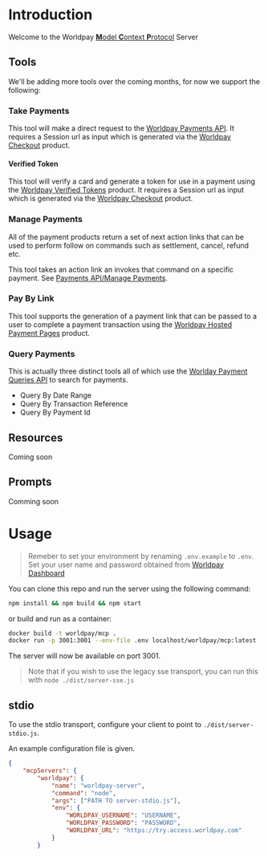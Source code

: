 # Introduction

Welcome to the Worldpay [**M**odel **C**ontext **P**rotocol](https://modelcontextprotocol.io/) Server

## Tools

We'll be adding more tools over the coming months, for now we support the following:

### Take Payments

This tool will make a direct request to the [Worldpay Payments API](https://developer.worldpay.com/products/access/payments/card-payment).
It requires a Session url as input which is generated via the [Worldpay Checkout](https://developer.worldpay.com/products/access/checkout/web/card-only) product.

#### Verified Token

This tool will verify a card and generate a token for use in a payment using the [Worldpay Verified Tokens](https://developer.worldpay.com/products/access/verified-tokens) product.
It requires a Session url as input which is generated via the [Worldpay Checkout](https://developer.worldpay.com/products/access/checkout/web/card-only) product.

### Manage Payments

All of the payment products return a set of next action links that can be used to perform follow on commands such as settlement, cancel, refund etc.

This tool takes an action link an invokes that command on a specific payment. See [Payments API/Manage Payments](https://developer.worldpay.com/products/access/payments/openapi/manage-payments).

### Pay By Link

This tool supports the generation of a payment link that can be passed to a user to complete a payment transaction using the [Worldpay Hosted Payment Pages](https://developer.worldpay.com/products/access/hosted-payment-pages) product.

### Query Payments

This is actually three distinct tools all of which use the [Worlday Payment Queries API](https://developer.worldpay.com/products/access/payment-queries) to search for payments.

* Query By Date Range
* Query By Transaction Reference
* Query By Payment Id

## Resources
Coming soon

## Prompts
Comming soon

# Usage

>Remeber to set your environment by renaming ```.env.example``` to ```.env```. Set your user name and password obtained from [Worldpay Dashboard](https://dashboard.worldpay.com/)

You can clone this repo and run the server using the following command:

```bash
npm install && npm build && npm start
```

or build and run as a container:

```bash
docker build -t worldpay/mcp .  
docker run -p 3001:3001 --env-file .env localhost/worldpay/mcp:latest
```

The server will now be available on port 3001.

>Note that if you wish to use the legacy sse transport, you can run this with ```node ./dist/server-sse.js```

## stdio

To use the stdio transport, configure your client to point to ```./dist/server-stdio.js```.

An example configuration file is given.

```json
{
    "mcpServers": {
        "worldpay": {
            "name": "worldpay-server",
            "command": "node",
            "args": ["PATH TO server-stdio.js"],
            "env": {
                "WORLDPAY_USERNAME": "USERNAME",
                "WORLDPAY_PASSWORD": "PASSWORD",
                "WORLDPAY_URL": "https://try.access.worldpay.com"
            }
        }
```

